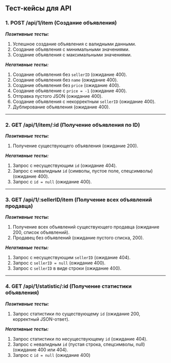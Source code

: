 ## Тест-кейсы для API

### **1. POST /api/1/item (Создание объявления)**

 _**Позитивные тесты:**_
1. Успешное создание объявления с валидными данными.
2. Создание объявления с минимальными значениями.
3. Создание объявления с максимальными значениями.

 _**Негативные тесты:**_
1. Создание объявления без `sellerID` (ожидание 400).
2. Создание объявления без `name` (ожидание 400).
3. Создание объявления без `price` (ожидание 400).
4. Создание объявление с `price = -1` (ожидание 400).
5. Отправка пустого JSON (ожидание 400).
6. Создание объявления с некорректным `sellerID` (ожидание 400).
7. Дублирование объявления (ожидание 400).

---

### **2. GET /api/1/item/:id (Получение объявления по ID)**

 _**Позитивные тесты:**_
1. Получение существующего объявления (ожидание 200).

 _**Негативные тесты:**_
1. Запрос с несуществующим `id` (ожидание 404).
2. Запрос с невалидным `id` (символы, пустое поле, спецсимволы) (ожидание 400).
3. Запрос с `id = null` (ожидание 400).

---

### **3. GET /api/1/:sellerID/item (Получение всех объявлений продавца)**

 _**Позитивные тесты:**_
1. Получение всех объявлений существующего продавца (ожидание 200, список объявлений).
2. Продавец без объявлений (ожидание пустого списка, 200).

 _**Негативные тесты:**_
1. Запрос с несуществующим `sellerID` (ожидание 404).
2. Запрос с `sellerID = null` (ожидание 400).
3. Запрос с `sellerID` в виде строки (ожидание 400).

---

### **4. GET /api/1/statistic/:id (Получение статистики объявления)**

 _**Позитивные тесты:**_
1. Запрос статистики по существующему `id` (ожидание 200, корректный JSON-ответ).

 _**Негативные тесты:**_
1. Запрос статистики по несуществующему `id` (ожидание 404).
2. Запрос с невалидным `id` (пустая строка, спецсимволы, null) (ожидание 400 или 404).
3. Запрос с `id = null` (ожидание 400)
